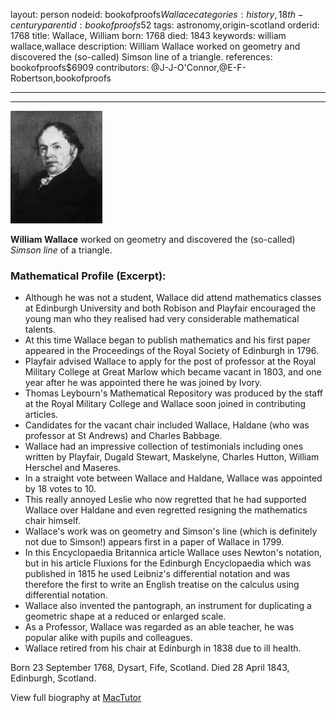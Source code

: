 layout: person
nodeid: bookofproofs$Wallace
categories: history,18th-century
parentid: bookofproofs$52
tags: astronomy,origin-scotland
orderid: 1768
title: Wallace, William
born: 1768
died: 1843
keywords: william wallace,wallace
description: William Wallace worked on geometry and discovered the (so-called) Simson line of a triangle.
references: bookofproofs$6909
contributors: @J-J-O'Connor,@E-F-Robertson,bookofproofs

---



---

![Wallace.jpg](https://github.com/bookofproofs/bookofproofs.github.io/blob/main/_sources/_assets/images/portraits/Wallace.jpg?raw=true)

**William Wallace** worked on geometry and discovered the (so-called) _Simson line_ of a triangle.

### Mathematical Profile (Excerpt):
* Although he was not a student, Wallace did attend mathematics classes at Edinburgh University and both Robison and Playfair encouraged the young man who they realised had very considerable mathematical talents.
* At this time Wallace began to publish mathematics and his first paper appeared in the Proceedings of the Royal Society of Edinburgh in 1796.
* Playfair advised Wallace to apply for the post of professor at the Royal Military College at Great Marlow which became vacant in 1803, and one year after he was appointed there he was joined by Ivory.
* Thomas Leybourn's Mathematical Repository was produced by the staff at the Royal Military College and Wallace soon joined in contributing articles.
* Candidates for the vacant chair included Wallace, Haldane (who was professor at St Andrews) and Charles Babbage.
* Wallace had an impressive collection of testimonials including ones written by Playfair, Dugald Stewart, Maskelyne, Charles Hutton, William Herschel and Maseres.
* In a straight vote between Wallace and Haldane, Wallace was appointed by 18 votes to 10.
* This really annoyed Leslie who now regretted that he had supported Wallace over Haldane and even regretted resigning the mathematics chair himself.
* Wallace's work was on geometry and Simson's line (which is definitely not due to Simson!) appears first in a paper of Wallace in 1799.
* In this Encyclopaedia Britannica article Wallace uses Newton's notation, but in his article Fluxions for the Edinburgh Encyclopaedia which was published in 1815 he used Leibniz's differential notation and was therefore the first to write an English treatise on the calculus using differential notation.
* Wallace also invented the pantograph, an instrument for duplicating a geometric shape at a reduced or enlarged scale.
* As a Professor, Wallace was regarded as an able teacher, he was popular alike with pupils and colleagues.
* Wallace retired from his chair at Edinburgh in 1838 due to ill health.

Born 23 September 1768, Dysart, Fife, Scotland. Died 28 April 1843, Edinburgh, Scotland.

View full biography at [MacTutor](https://mathshistory.st-andrews.ac.uk/Biographies/Wallace/)

